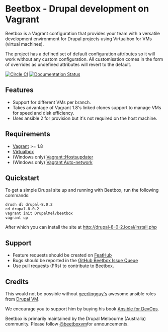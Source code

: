 # Beetbox - Drupal development on Vagrant

Beetbox is a Vagrant configuration that provides your team with a versatile development environment for Drupal projects using Virtualbox for VMs (virtual machines).

The project has a defined set of default configuration attributes so it will work without any custom configuration. All customisation comes in the form of overrides as undefined attributes will revert to the default.

[![Circle CI](https://circleci.com/gh/drupalmel/beetbox.svg?style=svg)](https://circleci.com/gh/drupalmel/beetbox) [![Documentation Status](https://readthedocs.org/projects/beetbox/badge/?version=latest)](http://beetbox.readthedocs.org/en/latest/?badge=latest)


## Features

* Support for different VMs per branch.
* Takes advantage of Vagrant 1.8's linked clones support to manage VMs for speed and disk efficiency.
* Uses ansible 2 for provision but it's not required on the host machine.


## Requirements

* [Vagrant](https://www.vagrantup.com/) >= 1.8
* [Virtualbox](https://www.virtualbox.org/)
* (Windows only) [Vagrant::Hostsupdater](https://github.com/cogitatio/vagrant-hostsupdater)
* (Windows only) [Vagrant Auto-network](https://github.com/oscar-stack/vagrant-auto_network)


## Quickstart

To get a simple Drupal site up and running with Beetbox, run the following commands:

```
drush dl drupal-8.0.2
cd drupal-8.0.2
vagrant init DrupalMel/beetbox
vagrant up
```

After which you can install the site at http://drupal-8-0-2.local/install.php


## Support

* Feature requests should be created on [FeatHub](http://feathub.com/drupalmel/beetbox)
* Bugs should be reported in the [GitHub Beetbox Issue Queue](https://github.com/drupalmel/beetbox/issues)
* Use pull requests (PRs) to contribute to Beetbox.


## Credits
This would not be possible without [geerlingguy's](https://github.com/geerlingguy) awesome ansible roles from [Drupal VM](https://github.com/geerlingguy/drupal-vm).

We encourage you to support him by buying his book [Ansible for DevOps](http://ansiblefordevops.com/).

Beetbox is primarily maintained by the Drupal Melbourne (Australia) community. Please follow [@beetboxvm](https://twitter.com/beetboxvm)for announcements.
